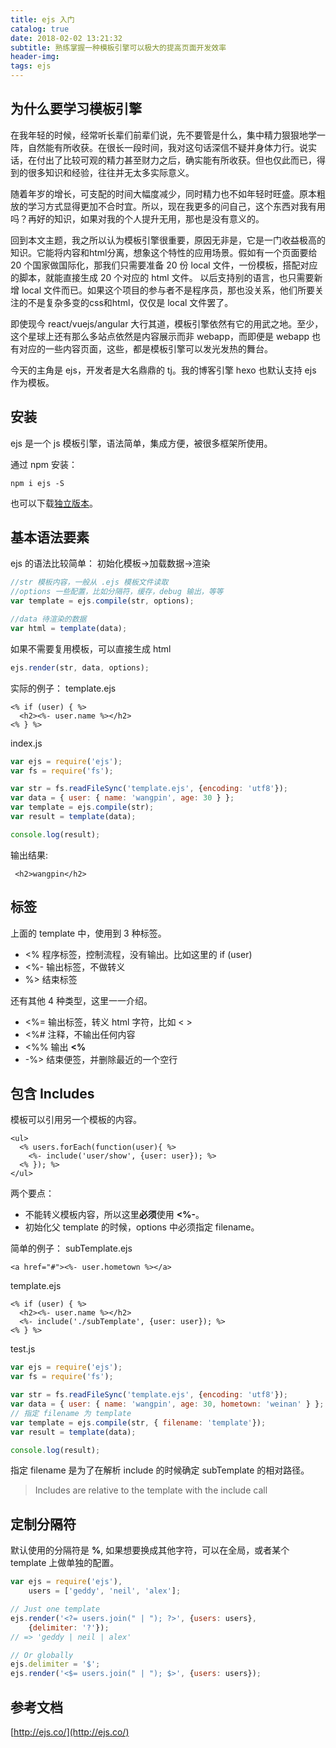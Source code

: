 ```yaml
---
title: ejs 入门
catalog: true
date: 2018-02-02 13:21:32
subtitle: 熟练掌握一种模板引擎可以极大的提高页面开发效率
header-img: 
tags: ejs
---
```

## 为什么要学习模板引擎
在我年轻的时候，经常听长辈们前辈们说，先不要管是什么，集中精力狠狠地学一阵，自然能有所收获。在很长一段时间，我对这句话深信不疑并身体力行。说实话，在付出了比较可观的精力甚至财力之后，确实能有所收获。但也仅此而已，得到的很多知识和经验，往往并无太多实际意义。

随着年岁的增长，可支配的时间大幅度减少，同时精力也不如年轻时旺盛。原本粗放的学习方式显得更加不合时宜。所以，现在我更多的问自己，这个东西对我有用吗？再好的知识，如果对我的个人提升无用，那也是没有意义的。

回到本文主题，我之所以认为模板引擎很重要，原因无非是，它是一门收益极高的知识。它能将内容和html分离，想象这个特性的应用场景。假如有一个页面要给 20 个国家做国际化，那我们只需要准备 20 份 local 文件，一份模板，搭配对应的脚本，就能直接生成 20 个对应的 html 文件。 以后支持别的语言，也只需要新增 local 文件而已。如果这个项目的参与者不是程序员，那也没关系，他们所要关注的不是复杂多变的css和html，仅仅是 local 文件罢了。

即使现今 react/vuejs/angular 大行其道，模板引擎依然有它的用武之地。至少，这个星球上还有那么多站点依然是内容展示而非 webapp，而即便是 webapp 也有对应的一些内容页面，这些，都是模板引擎可以发光发热的舞台。

今天的主角是 ejs，开发者是大名鼎鼎的 tj。我的博客引擎 hexo 也默认支持 ejs 作为模板。

## 安装

ejs 是一个 js 模板引擎，语法简单，集成方便，被很多框架所使用。

通过 npm 安装：
```
npm i ejs -S
```

也可以下载[独立版本](https://github.com/mde/ejs/releases/latest)。

## 基本语法要素
ejs 的语法比较简单： 初始化模板->加载数据->渲染
```javascript
//str 模板内容，一般从 .ejs 模板文件读取
//options 一些配置，比如分隔符，缓存，debug 输出，等等
var template = ejs.compile(str, options);

//data 待渲染的数据
var html = template(data);
```

如果不需要复用模板，可以直接生成 html
```javascript
ejs.render(str, data, options);
```

实际的例子：
template.ejs
```ejs
<% if (user) { %>
  <h2><%- user.name %></h2>
<% } %>
```
index.js
```javascript
var ejs = require('ejs');
var fs = require('fs');

var str = fs.readFileSync('template.ejs', {encoding: 'utf8'});
var data = { user: { name: 'wangpin', age: 30 } };
var template = ejs.compile(str);
var result = template(data);

console.log(result);
```

输出结果:
```
 <h2>wangpin</h2>
```

## 标签
上面的 template 中，使用到 3 种标签。
* <% 程序标签，控制流程，没有输出。比如这里的 if (user)
* <%- 输出标签，不做转义
* %> 结束标签

还有其他 4 种类型，这里一一介绍。
* <%= 输出标签，转义 html 字符，比如 < >
* <%# 注释，不输出任何内容
* <%% 输出 **<%**
* -%> 结束便签，并删除最近的一个空行


## 包含 Includes
模板可以引用另一个模板的内容。
```ejs
<ul>
  <% users.forEach(function(user){ %>
    <%- include('user/show', {user: user}); %>
  <% }); %>
</ul>
```
两个要点：
* 不能转义模板内容，所以这里**必须**使用 **<%-**。
* 初始化父 template 的时候，options 中必须指定 filename。

简单的例子：
subTemplate.ejs
```
<a href="#"><%- user.hometown %></a>
```
template.ejs
```
<% if (user) { %>
  <h2><%- user.name %></h2>
  <%- include('./subTemplate', {user: user}); %>
<% } %>
```

test.js
```javascript
var ejs = require('ejs');
var fs = require('fs');

var str = fs.readFileSync('template.ejs', {encoding: 'utf8'});
var data = { user: { name: 'wangpin', age: 30, hometown: 'weinan' } };
// 指定 filename 为 template
var template = ejs.compile(str, { filename: 'template'});
var result = template(data);

console.log(result);
```

指定 filename 是为了在解析 include 的时候确定 subTemplate 的相对路径。

> Includes are relative to the template with the include call


## 定制分隔符
默认使用的分隔符是 **%**, 如果想要换成其他字符，可以在全局，或者某个 template 上做单独的配置。

```javascript
var ejs = require('ejs'),
    users = ['geddy', 'neil', 'alex'];

// Just one template
ejs.render('<?= users.join(" | "); ?>', {users: users},
    {delimiter: '?'});
// => 'geddy | neil | alex'

// Or globally
ejs.delimiter = '$';
ejs.render('<$= users.join(" | "); $>', {users: users});
```

## 参考文档
[http://ejs.co/](http://ejs.co/)

